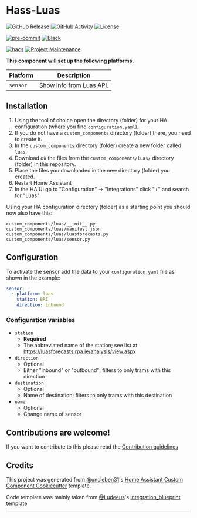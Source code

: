 # Hass-Luas

[![GitHub Release][releases-shield]][releases]
[![GitHub Activity][commits-shield]][commits]
[![License][license-shield]](LICENSE)

[![pre-commit][pre-commit-shield]][pre-commit]
[![Black][black-shield]][black]

[![hacs][hacsbadge]][hacs]
[![Project Maintenance][maintenance-shield]][user_profile]

**This component will set up the following platforms.**

| Platform | Description              |
| -------- | ------------------------ |
| `sensor` | Show info from Luas API. |

## Installation

1. Using the tool of choice open the directory (folder) for your HA configuration (where you find `configuration.yaml`).
2. If you do not have a `custom_components` directory (folder) there, you need to create it.
3. In the `custom_components` directory (folder) create a new folder called `luas`.
4. Download _all_ the files from the `custom_components/luas/` directory (folder) in this repository.
5. Place the files you downloaded in the new directory (folder) you created.
6. Restart Home Assistant
7. In the HA UI go to "Configuration" -> "Integrations" click "+" and search for "Luas"

Using your HA configuration directory (folder) as a starting point you should now also have this:

```text
custom_components/luas/__init__.py
custom_components/luas/manifest.json
custom_components/luas/luasforecasts.py
custom_components/luas/sensor.py
```

## Configuration

To activate the sensor add the data to your `configuration.yaml` file as shown in the example:

```yaml
sensor:
  - platform: luas
    station: BRI
    direction: inbound
```

### Configuration variables

- `station`
  - **Required**
  - The abbreviated name of the station; see list at https://luasforecasts.rpa.ie/analysis/view.aspx
- `direction`
  - Optional
  - Either "inbound" or "outbound"; filters to only trams with this direction
- `destination`
  - Optional
  - Name of destination; filters to only trams with this destination
- `name`
  - Optional
  - Change name of sensor

## Contributions are welcome!

If you want to contribute to this please read the [Contribution guidelines](CONTRIBUTING.md)

## Credits

This project was generated from [@oncleben31](https://github.com/oncleben31)'s [Home Assistant Custom Component Cookiecutter](https://github.com/oncleben31/cookiecutter-homeassistant-custom-component) template.

Code template was mainly taken from [@Ludeeus](https://github.com/ludeeus)'s [integration_blueprint][integration_blueprint] template

---

[integration_blueprint]: https://github.com/custom-components/integration_blueprint
[black]: https://github.com/psf/black
[black-shield]: https://img.shields.io/badge/code%20style-black-000000.svg?style=for-the-badge
[commits-shield]: https://img.shields.io/github/commit-activity/y/lutzky/hass-luas.svg?style=for-the-badge
[commits]: https://github.com/lutzky/hass-luas/commits/main
[hacs]: https://hacs.xyz
[hacsbadge]: https://img.shields.io/badge/HACS-Custom-orange.svg?style=for-the-badge
[license-shield]: https://img.shields.io/github/license/lutzky/hass-luas.svg?style=for-the-badge
[maintenance-shield]: https://img.shields.io/badge/maintainer-%40lutzky-blue.svg?style=for-the-badge
[pre-commit]: https://github.com/pre-commit/pre-commit
[pre-commit-shield]: https://img.shields.io/badge/pre--commit-enabled-brightgreen?style=for-the-badge
[releases-shield]: https://img.shields.io/github/release/lutzky/hass-luas.svg?style=for-the-badge
[releases]: https://github.com/lutzky/hass-luas/releases
[user_profile]: https://github.com/lutzky

